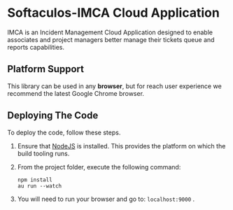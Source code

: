 # Softaculos-IMCA Cloud Application
IMCA is an Incident Management Cloud Application designed to enable associates and project managers better manage their tickets queue and reports capabilities.

## Platform Support

This library can be used in any **browser**, but for reach user experience we recommend the latest Google Chrome browser.

## Deploying The Code

To deploy the code, follow these steps.

1. Ensure that [NodeJS](http://nodejs.org/) is installed. This provides the platform on which the build tooling runs.

2. From the project folder, execute the following command:

	```shell
	npm install
	au run --watch
	```
3. You will need to run your browser and go to: `localhost:9000` .